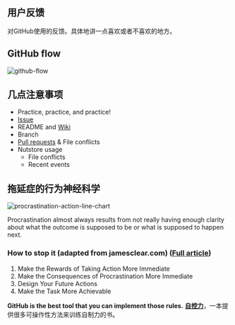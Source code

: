 ## 用户反馈

对GitHub使用的反馈。具体地讲一点喜欢或者不喜欢的地方。

## GitHub flow

![github-flow](https://github.com/Wenlab/Template-Project-Repository/blob/presentation/References/PDFs/github-flow.jpg)

## 几点注意事项
- Practice, practice, and practice!
- [Issue](https://github.com/Wenlab/Template-Project-Repository/issues)
- README and [Wiki](https://github.com/Wenlab/Template-Project-Repository/wiki)
- Branch
- [Pull requests](https://github.com/Wenlab/Template-Project-Repository/pulls) & File conflicts
- Nutstore usage
  - File conflicts
  - Recent events

## 拖延症的行为神经科学
![procrastination-action-line-chart](https://github.com/Wenlab/Template-Project-Repository/blob/presentation/References/PDFs/procrastination-action-line-chart.jpg)

Procrastination almost always results from not really having enough clarity about what the outcome is supposed to be or what is supposed to happen next.

### How to stop it (adapted from jamesclear.com) ([Full article](https://jamesclear.com/procrastination))
1. Make the Rewards of Taking Action More Immediate
2. Make the Consequences of Procrastination More Immediate
3. Design Your Future Actions
4. Make the Task More Achievable

**GitHub is the best tool that you can implement those rules.**
[**自控力**](https://book.douban.com/subject/10786473/)，一本提供很多可操作性方法来训练自制力的书。
